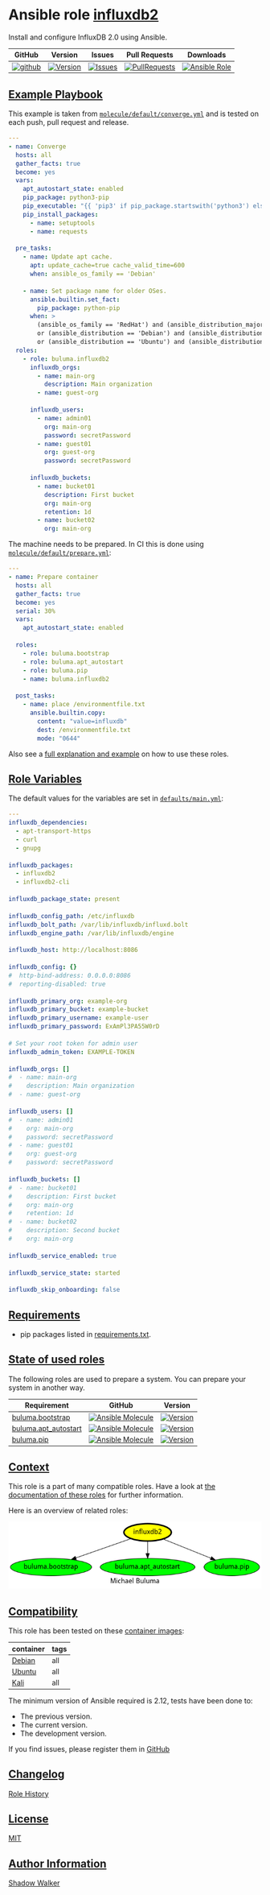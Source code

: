 # Ansible role [influxdb2](https://galaxy.ansible.com/ui/standalone/roles/buluma/influxdb2/documentation)

Install and configure InfluxDB 2.0 using Ansible.

|GitHub|Version|Issues|Pull Requests|Downloads|
|------|-------|------|-------------|---------|
|[![github](https://github.com/buluma/ansible-role-influxdb2/actions/workflows/molecule.yml/badge.svg)](https://github.com/buluma/ansible-role-influxdb2/actions/workflows/molecule.yml)|[![Version](https://img.shields.io/github/release/buluma/ansible-role-influxdb2.svg)](https://github.com/buluma/ansible-role-influxdb2/releases/)|[![Issues](https://img.shields.io/github/issues/buluma/ansible-role-influxdb2.svg)](https://github.com/buluma/ansible-role-influxdb2/issues/)|[![PullRequests](https://img.shields.io/github/issues-pr-closed-raw/buluma/ansible-role-influxdb2.svg)](https://github.com/buluma/ansible-role-influxdb2/pulls/)|[![Ansible Role](https://img.shields.io/ansible/role/d/buluma/influxdb2)](https://galaxy.ansible.com/ui/standalone/roles/buluma/influxdb2/documentation)|

## [Example Playbook](#example-playbook)

This example is taken from [`molecule/default/converge.yml`](https://github.com/buluma/ansible-role-influxdb2/blob/master/molecule/default/converge.yml) and is tested on each push, pull request and release.

```yaml
---
- name: Converge
  hosts: all
  gather_facts: true
  become: yes
  vars:
    apt_autostart_state: enabled
    pip_package: python3-pip
    pip_executable: "{{ 'pip3' if pip_package.startswith('python3') else 'pip' }}"
    pip_install_packages:
      - name: setuptools
      - name: requests

  pre_tasks:
    - name: Update apt cache.
      apt: update_cache=true cache_valid_time=600
      when: ansible_os_family == 'Debian'

    - name: Set package name for older OSes.
      ansible.builtin.set_fact:
        pip_package: python-pip
      when: >
        (ansible_os_family == 'RedHat') and (ansible_distribution_major_version | int < 8)
        or (ansible_distribution == 'Debian') and (ansible_distribution_major_version | int < 10)
        or (ansible_distribution == 'Ubuntu') and (ansible_distribution_major_version | int < 18)
  roles:
    - role: buluma.influxdb2
      influxdb_orgs:
        - name: main-org
          description: Main organization
        - name: guest-org

      influxdb_users:
        - name: admin01
          org: main-org
          password: secretPassword
        - name: guest01
          org: guest-org
          password: secretPassword

      influxdb_buckets:
        - name: bucket01
          description: First bucket
          org: main-org
          retention: 1d
        - name: bucket02
          org: main-org
```

The machine needs to be prepared. In CI this is done using [`molecule/default/prepare.yml`](https://github.com/buluma/ansible-role-influxdb2/blob/master/molecule/default/prepare.yml):

```yaml
---
- name: Prepare container
  hosts: all
  gather_facts: true
  become: yes
  serial: 30%
  vars:
    apt_autostart_state: enabled

  roles:
    - role: buluma.bootstrap
    - role: buluma.apt_autostart
    - role: buluma.pip
    - name: buluma.influxdb2

  post_tasks:
    - name: place /environmentfile.txt
      ansible.builtin.copy:
        content: "value=influxdb"
        dest: /environmentfile.txt
        mode: "0644"
```

Also see a [full explanation and example](https://buluma.github.io/how-to-use-these-roles.html) on how to use these roles.

## [Role Variables](#role-variables)

The default values for the variables are set in [`defaults/main.yml`](https://github.com/buluma/ansible-role-influxdb2/blob/master/defaults/main.yml):

```yaml
---
influxdb_dependencies:
  - apt-transport-https
  - curl
  - gnupg

influxdb_packages:
  - influxdb2
  - influxdb2-cli

influxdb_package_state: present

influxdb_config_path: /etc/influxdb
influxdb_bolt_path: /var/lib/influxdb/influxd.bolt
influxdb_engine_path: /var/lib/influxdb/engine

influxdb_host: http://localhost:8086

influxdb_config: {}
#  http-bind-address: 0.0.0.0:8086
#  reporting-disabled: true

influxdb_primary_org: example-org
influxdb_primary_bucket: example-bucket
influxdb_primary_username: example-user
influxdb_primary_password: ExAmPl3PA55W0rD

# Set your root token for admin user
influxdb_admin_token: EXAMPLE-TOKEN

influxdb_orgs: []
#  - name: main-org
#    description: Main organization
#  - name: guest-org

influxdb_users: []
#  - name: admin01
#    org: main-org
#    password: secretPassword
#  - name: guest01
#    org: guest-org
#    password: secretPassword

influxdb_buckets: []
#  - name: bucket01
#    description: First bucket
#    org: main-org
#    retention: 1d
#  - name: bucket02
#    description: Second bucket
#    org: main-org

influxdb_service_enabled: true

influxdb_service_state: started

influxdb_skip_onboarding: false
```

## [Requirements](#requirements)

- pip packages listed in [requirements.txt](https://github.com/buluma/ansible-role-influxdb2/blob/master/requirements.txt).

## [State of used roles](#state-of-used-roles)

The following roles are used to prepare a system. You can prepare your system in another way.

| Requirement | GitHub | Version |
|-------------|--------|--------|
|[buluma.bootstrap](https://galaxy.ansible.com/buluma/bootstrap)|[![Ansible Molecule](https://github.com/buluma/ansible-role-bootstrap/actions/workflows/molecule.yml/badge.svg)](https://github.com/buluma/ansible-role-bootstrap/actions/workflows/molecule.yml)|[![Version](https://img.shields.io/github/release/buluma/ansible-role-bootstrap.svg)](https://github.com/shadowwalker/ansible-role-bootstrap)|
|[buluma.apt_autostart](https://galaxy.ansible.com/buluma/apt_autostart)|[![Ansible Molecule](https://github.com/buluma/ansible-role-apt_autostart/actions/workflows/molecule.yml/badge.svg)](https://github.com/buluma/ansible-role-apt_autostart/actions/workflows/molecule.yml)|[![Version](https://img.shields.io/github/release/buluma/ansible-role-apt_autostart.svg)](https://github.com/shadowwalker/ansible-role-apt_autostart)|
|[buluma.pip](https://galaxy.ansible.com/buluma/pip)|[![Ansible Molecule](https://github.com/buluma/ansible-role-pip/actions/workflows/molecule.yml/badge.svg)](https://github.com/buluma/ansible-role-pip/actions/workflows/molecule.yml)|[![Version](https://img.shields.io/github/release/buluma/ansible-role-pip.svg)](https://github.com/shadowwalker/ansible-role-pip)|

## [Context](#context)

This role is a part of many compatible roles. Have a look at [the documentation of these roles](https://buluma.github.io/) for further information.

Here is an overview of related roles:

![dependencies](https://raw.githubusercontent.com/buluma/ansible-role-influxdb2/png/requirements.png "Dependencies")

## [Compatibility](#compatibility)

This role has been tested on these [container images](https://hub.docker.com/u/buluma):

|container|tags|
|---------|----|
|[Debian](https://hub.docker.com/repository/docker/buluma/debian/general)|all|
|[Ubuntu](https://hub.docker.com/repository/docker/buluma/ubuntu/general)|all|
|[Kali](https://hub.docker.com/repository/docker/buluma/kali/general)|all|

The minimum version of Ansible required is 2.12, tests have been done to:

- The previous version.
- The current version.
- The development version.

If you find issues, please register them in [GitHub](https://github.com/buluma/ansible-role-influxdb2/issues)

## [Changelog](#changelog)

[Role History](https://github.com/buluma/ansible-role-influxdb2/blob/master/CHANGELOG.md)

## [License](#license)

[MIT](https://github.com/buluma/ansible-role-influxdb2/blob/master/LICENSE)

## [Author Information](#author-information)

[Shadow Walker](https://buluma.github.io/)

